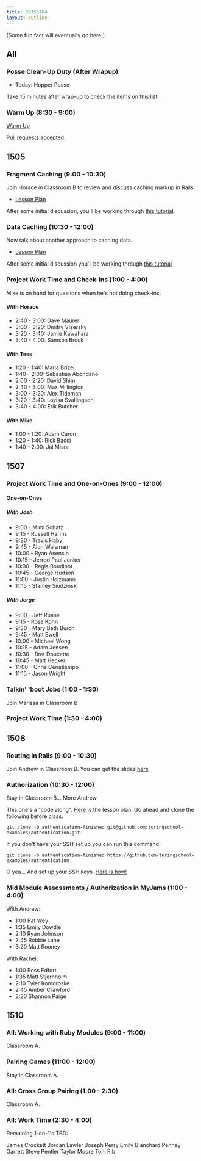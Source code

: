 ```yaml
---
title: 20151104
layout: outline
---
```


(Some fun fact will eventually go here.)

## All

### Posse Clean-Up Duty (After Wrapup)

* Today: Hopper Posse

Take 15 minutes after wrap-up to check the items on [this list](https://gist.github.com/rwarbelow/f5cfe4333402d043ef2e).

### Warm Up (8:30 - 9:00)

[Warm Up](https://thewarmup.herokuapp.com)

[Pull requests accepted](https://github.com/mikedao/the-warm-up).


## 1505

### Fragment Caching (9:00 - 10:30)

Join Horace in Classroom B to review and discuss caching markup in Rails.

* [Lesson Plan](https://github.com/turingschool/lesson_plans/blob/master/ruby_04-apis_and_scalability/key_based_caching.markdown)

After some initial discussion, you'll be working through [this tutorial](https://github.com/turingschool/lesson_plans/blob/master/ruby_04-apis_and_scalability/key_based_caching.markdown).

### Data Caching (10:30 - 12:00)

Now talk about another approach to caching data.

* [Lesson Plan](https://github.com/turingschool/lesson_plans/blob/master/ruby_04-apis_and_scalability/caching_data.markdown)

After some initial discussion you'll be working through
[this tutorial](http://tutorials.jumpstartlab.com/topics/performance/caching_data.html)

### Project Work Time and Check-ins (1:00 - 4:00)

Mike is on hand for questions when he's not doing check-ins.

#### With Horace

- 2:40 - 3:00: Dave Maurer
- 3:00 - 3:20: Dmitry Vizersky
- 3:20 - 3:40: Jamie Kawahara
- 3:40 - 4:00: Samson Brock

#### With Tess

- 1:20 - 1:40: Marla Brizel
- 1:40 - 2:00: Sebastian Abondano
- 2:00 - 2:20: David Shim
- 2:40 - 3:00: Max Millington
- 3:00 - 3:20: Alex Tideman
- 3:20 - 3:40: Lovisa Svallingson
- 3:40 - 4:00: Erik Butcher

#### With Mike

- 1:00 - 1:20: Adam Caron
- 1:20 - 1:40: Rick Bacci
- 1:40 - 2:00: Jai Misra


## 1507

### Project Work Time and One-on-Ones (9:00 - 12:00)

#### One-on-Ones

##### With Josh

* 9:00 - Mimi Schatz
* 9:15 - Russell Harms
* 9:30 - Travis Haby
* 9:45 - Alon Waisman
* 10:00 - Ryan Asensio
* 10:15 - Jerrod Paul Junker
* 10:30 - Regis Boudinot
* 10:45 - George Hudson
* 11:00 - Justin Holzmann
* 11:15 - Stanley Siudzinski

##### With Jorge

* 9:00 - Jeff Ruane
* 9:15 - Rose Kohn
* 9:30 - Mary Beth Burch
* 9:45 - Matt Ewell
* 10:00 - Michael Wong
* 10:15 - Adam Jensen
* 10:30 - Bret Doucette
* 10:45 - Matt Hecker
* 11:00 - Chris Cenatiempo
* 11:15 - Jason Wright

### Talkin' 'bout Jobs (1:00 - 1:30)

Join Marissa in Classroom B

### Project Work Time (1:30 - 4:00)


## 1508

### Routing in Rails (9:00 - 10:30)

Join Andrew in Classroom B. You can get the slides [here](https://github.com/turingschool/lesson_plans/blob/master/ruby_02-web_applications_with_ruby/routing_in_rails.markdown)

### Authorization (10:30 - 12:00)

Stay in Classroom B... More Andrew

This one's a "code along". [Here](https://github.com/turingschool/lesson_plans/blob/master/ruby_02-web_applications_with_ruby/authorization-authentication.markdown) is the lesson plan. Go ahead and clone the following before class.

```
git clone -b authentication-finished git@github.com:turingschool-examples/authentication.git
```

If you don't have your SSH set up you can run this command

```
git clone -b authentication-finished https://github.com/turingschool-examples/authentication
```

O yea... And set up your SSH keys. [Here is how!](https://help.github.com/articles/generating-ssh-keys/)


### Mid Module Assessments / Authorization in MyJams (1:00 - 4:00)

With Andrew:

* 1:00 Pat Wey
* 1:35 Emily Dowdle
* 2:10 Ryan Johnson
* 2:45 Robbie Lane
* 3:20 Matt Rooney

With Rachel:

* 1:00 Ross Edfort
* 1:35 Matt Stjernholm
* 2:10 Tyler Komoroske
* 2:45 Amber Crawford
* 3:20 Shannon Paige

## 1510

### All: Working with Ruby Modules (9:00 - 11:00)

Classroom A.

### Pairing Games (11:00 - 12:00)

Stay in Classroom A.

### All: Cross Group Pairing (1:00 - 2:30)

Classroom A.

### All: Work Time (2:30 - 4:00)

Remaining 1-on-1's TBD:

James Crockett
Jordan Lawler
Joseph Perry
Emily Blanchard
Penney Garrett
Steve Pentler
Taylor Moore
Toni Rib
